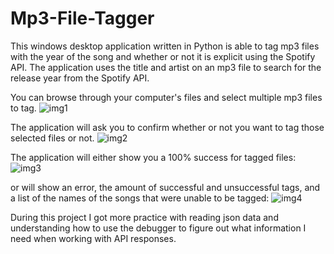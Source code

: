 # Mp3-File-Tagger
This windows desktop application written in Python is able to tag mp3 files with the year of the song and whether or not it is explicit using the Spotify API.
The application uses the title and artist on an mp3 file to search for the release year from the Spotify API.

You can browse through your computer's files and select multiple mp3 files to tag.
![img1](https://user-images.githubusercontent.com/51735830/211785025-65a8ce56-eeb4-4d8d-8138-b98c616c1293.png)

The application will ask you to confirm whether or not you want to tag those selected files or not.
![img2](https://user-images.githubusercontent.com/51735830/211785186-156827e4-a7ab-439d-a2ef-9e7400e88142.png)

The application will either show you a 100% success for tagged files:
![img3](https://user-images.githubusercontent.com/51735830/211785288-ac359fa6-957d-4900-8bf3-4a1184cae796.png)

or will show an error, the amount of successful and unsuccessful tags, and a list of the names of the songs that were unable to be tagged:
![img4](https://user-images.githubusercontent.com/51735830/211785315-350fb18a-b6d3-464b-bdfe-9d55d7c3badd.png)

During this project I got more practice with reading json data and understanding how to use the debugger to figure out what information I need when working with API responses.
